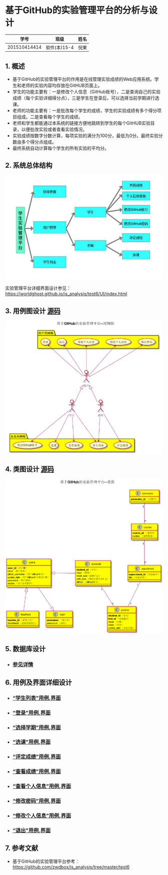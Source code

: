 # 基于GitHub的实验管理平台的分析与设计

|学号|班级|姓名|
|:-------:|:-------------: | :----------:|
|201510414414|软件(本)15-4|倪果|

## 1. 概述
- 基于GitHub的实验管理平台的作用是在线管理实验成绩的Web应用系统。学生和老师的实验内容均存放在GitHUB页面上。
- 学生的功能主要有：一是修改个人信息（GitHub账号），二是查询自己的实验成绩（每个实验详细得分点），三是学生在登录后，可以选择当前学期进行选课。
- 老师的功能主要有：一是批改每个学生的成绩，学生的实验成绩有多个得分项目组成。二是查看每个学生的成绩。
- 老师和学生都能通过本系统的链接方便地跳转到学生的每个GitHUB实验目录，以便批改实验或者查看实验情况。
- 实验成绩按数字分数计算，每项实验的满分为100分，最低为0分。最终实验分数由多个得分点组成。
- 最终系统自动计算每个学生的所有实验的平均分。

## 2. 系统总体结构
![](./src/systemStruct.jpg '系统总体结构图')

实验管理平台详细界面设计参见：https://worldghost.github.io/is_analysis/test6/UI/index.html
    
## 3. 用例图设计 [源码](./src/useCase.puml)
![](./src/useCase.png)

## 4. 类图设计 [源码](./src/class.puml)
![](./src/class.png)

## 5. 数据库设计 
- ### [参见详情](./dataBaseDesign.md)
     
## 6. 用例及界面详细设计    
- ### [“学生列表”用例](./useCase/学生列表.md),[界面](https://worldghost.github.io/is_analysis/test6/UI/index.html)
- ### [“登录”用例](./useCase/登录.md),[界面](https://worldghost.github.io/is_analysis/test6/UI/login.html)
- ### [“选择学期”用例](./useCase/选择学期.md),[界面](https://worldghost.github.io/is_analysis/test6/UI/haslogin.html)
- ### [“选课”用例](./useCase/选课.md),[界面](https://worldghost.github.io/is_analysis/test6/UI/selectcourse.html)
- ### [“评定成绩”用例](./useCase/评定成绩.md),[界面](https://worldghost.github.io/is_analysis/test6/UI/evaluationresults.html)
- ### [“查看成绩”用例](./useCase/查看成绩.md),[界面](https://worldghost.github.io/is_analysis/test6/UI/listscore.html)
- ### [“查看个人信息”用例](./useCase/查看个人信息.md),[界面](https://worldghost.github.io/is_analysis/test6/UI/personinfo.html)
- ### [“修改密码”用例](./useCase/修改密码.md),[界面](https://worldghost.github.io/is_analysis/test6/UI/changepassword.html)
- ### [“修改个人信息”用例](./useCase/修改个人信息.md),[界面](https://worldghost.github.io/is_analysis/test6/UI/changeinfo.html)
- ### [“退出”用例](./useCase/退出.md),[界面](https://worldghost.github.io/is_analysis/test6/UI/haslogin.html)

## 7. 参考文献
- 基于GitHub的实验管理平台参考：https://github.com/zwdbox/is_analysis/tree/master/test6
